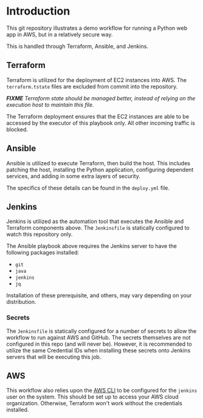 # Introduction

This git repository illustrates a demo workflow for running a Python web app in AWS, but in a relatively secure way.

This is handled through Terraform, Ansible, and Jenkins.

## Terraform

Terraform is utilized for the deployment of EC2 instances into AWS. The `terraform.tstate` files are excluded from commit into the repository.

***FIXME*** *Terraform state should be managed better, instead of relying on the execution host to maintain this file.*

The Terraform deployment ensures that the EC2 instances are able to be accessed by the executor of this playbook only. All other incoming traffic is blocked.

## Ansible

Ansible is utilized to execute Terraform, then build the host. This includes patching the host, installing the Python application, configuring dependent services, and adding in some extra layers of security.

The specifics of these details can be found in the `deploy.yml` file.

## Jenkins

Jenkins is utilized as the automation tool that executes the Ansible and Terraform components above. The `Jenkinsfile` is statically configured to watch this repository only.

The Ansible playbook above requires the Jenkins server to have the following packages installed:

* `git`
* `java`
* `jenkins`
* `jq`

Installation of these prerequisite, and others, may vary depending on your distribution.

### Secrets

The `Jenkinsfile` is statically configured for a number of secrets to allow the workflow to run against AWS and GitHub. The secrets themselves are not configured in this repo (and will never be). However, it is recommended to utilize the same Credential IDs when installing these secrets onto Jenkins servers that will be executing this job.

## AWS

This workflow also relies upon the [AWS CLI](https://docs.aws.amazon.com/cli/latest/userguide/cli-chap-install.html) to be configured for the `jenkins` user on the system. This should be set up to access your AWS cloud organization. Otherwise, Terraform won't work without the credentials installed.

